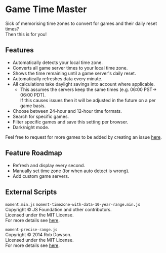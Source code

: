 # Game Time Master
Sick of memorising time zones to convert for games and their daily reset times?  
Then this is for you!

## Features
- Automatically detects your local time zone.
- Converts all game server times to your local time zone.
- Shows the time remaining until a game server's daily reset.
- Automatically refreshes data every minute.
- All calculations take daylight savings into account where applicable.
  - This assumes the servers keep the same times (e.g. 06:00 PST-> 06:00 PDT).  
  If this causes issues then it will be adjusted in the future on a per game basis.
- Choose between 24-hour and 12-hour time formats.
- Search for specific games.
- Filter specific games and save this setting per browser.
- Dark/night mode.

Feel free to request for more games to be added by creating an issue [here](https://github.com/cicerakes/Game-Time-Master/issues).

## Feature Roadmap
- Refresh and display every second.
- Manually set time zone (for when auto detect is wrong).
- Add custom game servers.

## External Scripts
`moment.min.js` `moment-timezone-with-data-10-year-range.min.js`  
Copyright © JS Foundation and other contributors.  
Licensed under the MIT License.  
For more details see [here](https://github.com/moment/moment/blob/develop/LICENSE).

`moment-precise-range.js`  
Copyright © 2014 Rob Dawson.  
Licensed under the MIT License.  
For more details see [here](https://github.com/codebox/moment-precise-range/blob/master/LICENSE.md).
